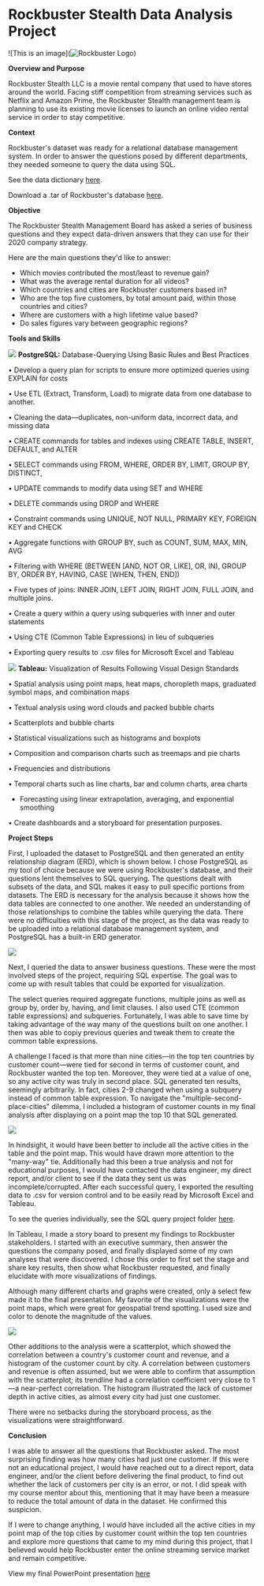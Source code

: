 # Rockbuster Stealth Data Analysis Project

![This is an image](![Rockbuster Logo](https://user-images.githubusercontent.com/101165108/157403799-ac72e8c9-39b4-4ba4-b410-dca144e63057.png))

**Overview and Purpose**

Rockbuster Stealth LLC is a movie rental company that used to have stores around the world. Facing stiff competition from streaming services such as Netflix and Amazon Prime, the Rockbuster Stealth management team is planning to use its existing movie licenses to launch an online video rental service in order to stay competitive.

**Context**

Rockbuster&#39;s dataset was ready for a relational database management system. In order to answer the questions posed by different departments, they needed someone to query the data using SQL.

See the data dictionary [here](https://coach-courses-us.s3.amazonaws.com/exercises/1054/44753/d6a29bbb69df0b3a897faec29dcf000d/Data_Imm_3.10_DataDictionary_CBoyd.pdf).

Download a .tar of Rockbuster&#39;s database [here](http://www.postgresqltutorial.com/wp-content/uploads/2019/05/dvdrental.zip).

**Objective**

The Rockbuster Stealth Management Board has asked a series of business questions and they expect data-driven answers that they can use for their 2020 company strategy.

Here are the main questions they&#39;d like to answer:

- Which movies contributed the most/least to revenue gain?
- What was the average rental duration for all videos?
- Which countries and cities are Rockbuster customers based in?
- Who are the top five customers, by total amount paid, within those countries and cities?
- Where are customers with a high lifetime value based?
- Do sales figures vary between geographic regions?

**Tools and Skills**

![](RackMultipart20220309-4-uuykpi_html_6a41bf0c11992ac3.png) **PostgreSQL:**   Database-Querying Using Basic Rules and Best Practices

• Develop a query plan for scripts to ensure more optimized queries using EXPLAIN for costs

• Use ETL (Extract, Transform, Load) to migrate data from one database to another.

• Cleaning the data—duplicates, non-uniform data, incorrect data, and missing data

• CREATE commands for tables and indexes using CREATE TABLE, INSERT, DEFAULT, and ALTER

• SELECT commands using FROM, WHERE, ORDER BY, LIMIT, GROUP BY, DISTINCT,

• UPDATE commands to modify data using SET and WHERE

• DELETE commands using DROP and WHERE

• Constraint commands using UNIQUE, NOT NULL, PRIMARY KEY, FOREIGN KEY and CHECK

• Aggregate functions with GROUP BY, such as COUNT, SUM, MAX, MIN, AVG

• Filtering with WHERE (BETWEEN [AND, NOT OR, LIKE], OR, IN), GROUP BY, ORDER BY, HAVING, CASE [WHEN, THEN, END])

• Five types of joins: INNER JOIN, LEFT JOIN, RIGHT JOIN, FULL JOIN, and multiple joins.

• Create a query within a query using subqueries with inner and outer statements

• Using CTE (Common Table Expressions) in lieu of subqueries

• Exporting query results to .csv files for Microsoft Excel and Tableau

![](RackMultipart20220309-4-uuykpi_html_4efd8586ba25dc5a.png) **Tableau:**  Visualization of Results Following Visual Design Standards

• Spatial analysis using point maps, heat maps, choropleth maps, graduated symbol maps, and combination maps

• Textual analysis using word clouds and packed bubble charts

• Scatterplots and bubble charts

• Statistical visualizations such as histograms and boxplots

• Composition and comparison charts such as treemaps and pie charts

• Frequencies and distributions

• Temporal charts such as line charts, bar and column charts, area charts

- Forecasting using linear extrapolation, averaging, and exponential smoothing

• Create dashboards and a storyboard for presentation purposes.

**Project Steps**

First, I uploaded the dataset to PostgreSQL and then generated an entity relationship diagram (ERD), which is shown below. I chose PostgreSQL as my tool of choice because we were using Rockbuster&#39;s database, and their questions lent themselves to SQL querying. The questions dealt with subsets of the data, and SQL makes it easy to pull specific portions from datasets. The ERD is necessary for the analysis because it shows how the data tables are connected to one another. We needed an understanding of those relationships to combine the tables while querying the data. There were no difficulties with this stage of the project, as the data was ready to be uploaded into a relational database management system, and PostgreSQL has a built-in ERD generator.

![](RackMultipart20220309-4-uuykpi_html_178ba46cfd2b9ac5.png)

Next, I queried the data to answer business questions. These were the most involved steps of the project, requiring SQL expertise. The goal was to come up with result tables that could be exported for visualization.

The select queries required aggregate functions, multiple joins as well as group by, order by, having, and limit clauses. I also used CTE (common table expressions) and subqueries. Fortunately, I was able to save time by taking advantage of the way many of the questions built on one another. I then was able to copiy previous queries and tweak them to create the common table expressions.

A challenge I faced is that more than nine cities—in the top ten countries by customer count—were tied for second in terms of customer count, and Rockbuster wanted the top ten. Moreover, they were tied at a value of one, so any active city was truly in second place. SQL generated ten results, seemingly arbitrarily. In fact, cities 2-9 changed when using a subquery instead of common table expression. To navigate the &quot;multiple-second-place-cities&quot; dilemma, I included a histogram of customer counts in my final analysis after displaying on a point map the top 10 that SQL generated.

![](RackMultipart20220309-4-uuykpi_html_a9603929d7ef75e2.png)

In hindsight, it would have been better to include all the active cities in the table and the point map. This would have drawn more attention to the &quot;many-way&quot; tie. Additionally had this been a true analysis and not for educational purposes, I would have contacted the data engineer, my direct report, and/or client to see if the data they sent us was incomplete/corrupted. After each successful query, I exported the resulting data to .csv for version control and to be easily read by Microsoft Excel and Tableau.

To see the queries individually, see the SQL query project folder [here](https://github.com/nlogan-data/Rockbuster-SQL-Project/tree/main/SQL-Queries).

In Tableau, I made a story board to present my findings to Rockbuster stakeholders. I started with an executive summary, then answer the questions the company posed, and finally displayed some of my own analyses that were discovered. I chose this order to first set the stage and share key results, then show what Rockbuster requested, and finally elucidate with more visualizations of findings.

Although many different charts and graphs were created, only a select few made it to the final presentation. My favorite of the visualizations were the point maps, which were great for geospatial trend spotting. I used size and color to denote the magnitude of the values.

![](RackMultipart20220309-4-uuykpi_html_e742a352b3496286.png)

Other additions to the analysis were a scatterplot, which showed the correlation between a country&#39;s customer count and revenue, and a histogram of the customer count by city. A correlation between customers and revenue is often assumed, but we were able to confirm that assumption with the scatterplot; its trendline had a correlation coefficient very close to 1—a near-perfect correlation. The histogram illustrated the lack of customer depth in active cities, as almost every city had just one customer.

There were no setbacks during the storyboard process, as the visualizations were straightforward.

**Conclusion**

I was able to answer all the questions that Rockbuster asked. The most surprising finding was how many cities had just one customer. If this were not an educational project, I would have reached out to a direct report, data engineer, and/or the client before delivering the final product, to find out whether the lack of customers per city is an error, or not. I did speak with my course mentor about this, mentioning that it may have been a measure to reduce the total amount of data in the dataset. He confirmed this suspicion.

If I were to change anything, I would have included all the active cities in my point map of the top cities by customer count within the top ten countries and explore more questions that came to my mind during this project, that I believed would help Rockbuster enter the online streaming service market and remain competitive.

View my final PowerPoint presentation [here](https://coach-courses-us.s3.amazonaws.com/exercises/1054/44753/2ce7ad8426ccf76531020d2587128f01/Data_Imm_3.10_PPT_Cboyd_PDF.pdf)
